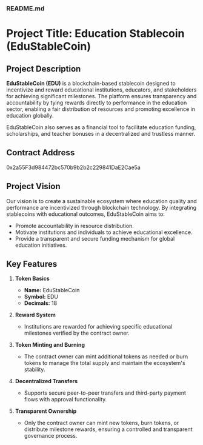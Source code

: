 ### README.md


# Project Title: Education Stablecoin (EduStableCoin)

## Project Description
**EduStableCoin (EDU)** is a blockchain-based stablecoin designed to incentivize and reward educational institutions, educators, and stakeholders for achieving significant milestones. The platform ensures transparency and accountability by tying rewards directly to performance in the education sector, enabling a fair distribution of resources and promoting excellence in education globally.

EduStableCoin also serves as a financial tool to facilitate education funding, scholarships, and teacher bonuses in a decentralized and trustless manner.

## Contract Address
 0x2a55F3d984472bc570b9b2b2c229841DaE2Cae5a

## Project Vision
Our vision is to create a sustainable ecosystem where education quality and performance are incentivized through blockchain technology. By integrating stablecoins with educational outcomes, EduStableCoin aims to:
- Promote accountability in resource distribution.
- Motivate institutions and individuals to achieve educational excellence.
- Provide a transparent and secure funding mechanism for global education initiatives.

## Key Features
1. **Token Basics**  
   - **Name:** EduStableCoin  
   - **Symbol:** EDU  
   - **Decimals:** 18  

2. **Reward System**  
   - Institutions are rewarded for achieving specific educational milestones verified by the contract owner.

3. **Token Minting and Burning**  
   - The contract owner can mint additional tokens as needed or burn tokens to manage the total supply and maintain the ecosystem's stability.

4. **Decentralized Transfers**  
   - Supports secure peer-to-peer transfers and third-party payment flows with approval functionality.

5. **Transparent Ownership**  
   - Only the contract owner can mint new tokens, burn tokens, or distribute milestone rewards, ensuring a controlled and transparent governance process.



